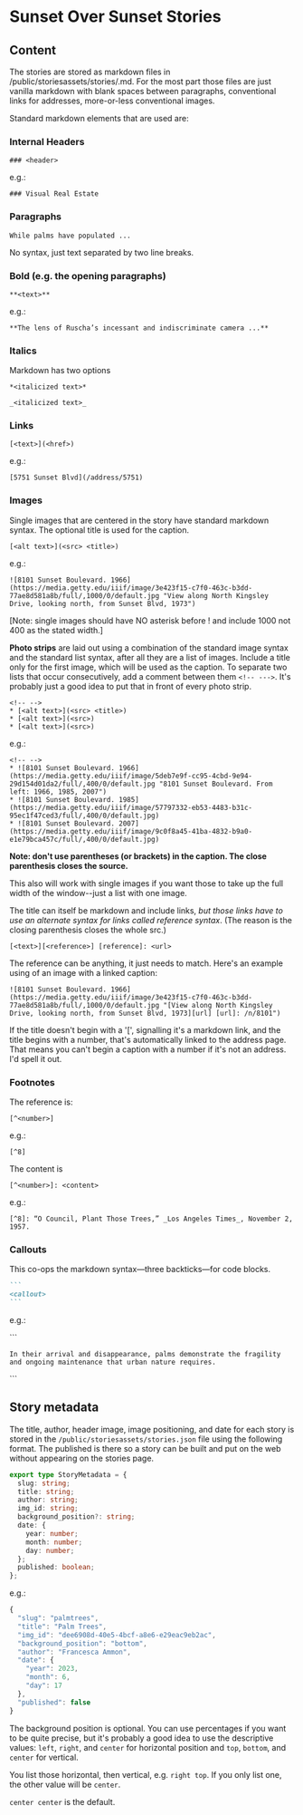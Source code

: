 # Sunset Over Sunset Stories

## Content

The stories are stored as markdown files in /public/storiesassets/stories/<filename>.md. For the most part those files are just vanilla markdown with blank spaces between paragraphs, conventional links for addresses, more-or-less conventional images.

Standard markdown elements that are used are:

### Internal Headers

`### <header>`

e.g.:

`### Visual Real Estate`


### Paragraphs

`While palms have populated ...`

No syntax, just text separated by two line breaks.

### Bold (e.g. the opening paragraphs)

`**<text>**`

e.g.:

`**The lens of Ruscha’s incessant and indiscriminate camera ...** `


### Italics 

Markdown has two options

`*<italicized text>*`

`_<italicized text>_`

### Links

`[<text>](<href>)`

e.g.:

`[5751 Sunset Blvd](/address/5751)`

### Images

Single images that are centered in the story have standard markdown syntax. The optional title is used for the caption.

`[<alt text>](<src> <title>)`

e.g.:

`![8101 Sunset Boulevard. 1966](https://media.getty.edu/iiif/image/3e423f15-c7f0-463c-b3dd-77ae8d581a8b/full/,1000/0/default.jpg "View along North Kingsley Drive, looking north, from Sunset Blvd, 1973")`

[Note: single images should have NO asterisk before ! and include 1000 not 400 as the stated width.]

**Photo strips** are laid out using a combination of the standard image syntax and the standard list syntax, after all they are a list of images. Include a title only for the first image, which will be used as the caption. To separate two lists that occur consecutively, add a comment between them `<!-- --->`. It's probably just a good idea to put that in front of every photo strip.

````
<!-- -->
* [<alt text>](<src> <title>)
* [<alt text>](<src>)
* [<alt text>](<src>)
````

e.g.:


````
<!-- -->
* ![8101 Sunset Boulevard. 1966](https://media.getty.edu/iiif/image/5deb7e9f-cc95-4cbd-9e94-29d154d01da2/full/,400/0/default.jpg "8101 Sunset Boulevard. From left: 1966, 1985, 2007")
* ![8101 Sunset Boulevard. 1985](https://media.getty.edu/iiif/image/57797332-eb53-4483-b31c-95ec1f47ced3/full/,400/0/default.jpg)
* ![8101 Sunset Boulevard. 2007](https://media.getty.edu/iiif/image/9c0f8a45-41ba-4832-b9a0-e1e79bca457c/full/,400/0/default.jpg)
````

**Note: don't use parentheses (or brackets) in the caption. The close parenthesis closes the source.**

This also will work with single images if you want those to take up the full width of the window--just a list with one image.

The title can itself be markdown and include links, *but those links have to use an alternate syntax for links called reference syntax*. (The reason is the closing parenthesis closes the whole src.)

```[<text>][<reference>] [reference]: <url>```

The reference can be anything, it just needs to match. Here's an example using of an image with a linked caption:

`![8101 Sunset Boulevard. 1966](https://media.getty.edu/iiif/image/3e423f15-c7f0-463c-b3dd-77ae8d581a8b/full/,1000/0/default.jpg "[View along North Kingsley Drive, looking north, from Sunset Blvd, 1973][url] [url]: /n/8101")`

If the title doesn't begin with a '[', signalling it's a markdown link, and the title begins with a number, that's automatically linked to the address page. That means you can't begin a caption with a number if it's not an address. I'd spell it out.

### Footnotes

The reference is:

`[^<number>]`

e.g.:

`[^8]`

The content is

`[^<number>]: <content>`

e.g.:

`[^8]: “O Council, Plant Those Trees,” _Los Angeles Times_, November 2, 1957.`

### Callouts

This co-ops the markdown syntax—three backticks—for code blocks.

````markdown
```
<callout>
```
````

e.g.:

\`\`\`

```
In their arrival and disappearance, palms demonstrate the fragility and ongoing maintenance that urban nature requires.
```

\`\`\`

## Story metadata

The title, author, header image, image positioning, and date for each story is stored in the `/public/storiesassets/stories.json` file using the following format. The published is there so a story can be built and put on the web without appearing on the stories page.

```typescript
export type StoryMetadata = {
  slug: string;
  title: string;
  author: string;
  img_id: string;
  background_position?: string;
  date: {
    year: number;
    month: number;
    day: number;
  };
  published: boolean;
};
```

e.g.:

```typescript
{
  "slug": "palmtrees",
  "title": "Palm Trees",
  "img_id": "dee6908d-40e5-4bcf-a8e6-e29eac9eb2ac",
  "background_position": "bottom",
  "author": "Francesca Ammon",
  "date": {
    "year": 2023,
    "month": 6,
    "day": 17
  },
  "published": false
}
```

The background position is optional. You can use percentages if you want to be quite precise, but it's probably a good idea to use the descriptive values: `left`, `right`, and `center` for horizontal position and `top`, `bottom`, and `center` for vertical.

You list those horizontal, then vertical, e.g. `right top`. If you only list one, the other value will be `center`.

`center center` is the default.
